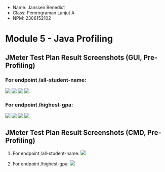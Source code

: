 - Name: Janssen Benedict
- Class: Pemrograman Lanjut A
- NPM: 2306152102

# Module 5 - Java Profiling

## JMeter Test Plan Result Screenshots (GUI, Pre-Profiling)

### For endpoint /all-student-name:
![](https://drive.google.com/file/d/1ahKV9_Noy1OsvokOPqHzMFY-ssFXEzID/view?usp=sharing)
![](https://drive.google.com/file/d/1shBlRXGKAoNUvwDkm6NVy6Z_0xgjNo36/view?usp=sharing)
![](https://drive.google.com/file/d/1gzkBKlsVYzb9CWd6JWnrmrWyzhr_cx70/view?usp=sharing)
![](https://drive.google.com/file/d/1TMyZKPVZSH18Aw0Ny98YA6BCKgKAnq66/view?usp=sharing)

### For endpoint /highest-gpa:
![](https://drive.google.com/file/d/1NnOakT2RbsY3K4mfYyxaLhx19xF8Jzo5/view?usp=sharing)
![](https://drive.google.com/file/d/1T3BuCRhYS_1bCmGQgqCcsAsModF_1AGn/view?usp=sharing)
![](https://drive.google.com/file/d/1yjHjLQcixjy3Uc9apfkPPMTXq8XGq5Xa/view?usp=sharing)
![](https://drive.google.com/file/d/1GnL_OAVEyYiNXrpDhY_SVWUQhMKfnZm8/view?usp=sharing)

## JMeter Test Plan Result Screenshots (CMD, Pre-Profiling)

1. For endpoint /all-student-name:
![](https://drive.google.com/file/d/12fAH8X75bLehMSB2rDoSEwVqIix3P8t4/view?usp=sharing)

2. For endpoint /highest-gpa:
![](https://drive.google.com/file/d/1iJzsVBGW5GBWkTmtxzHgxg7De1NJTC5y/view?usp=sharing)